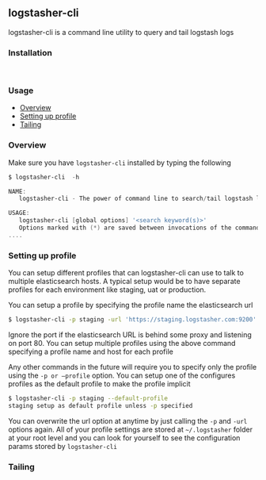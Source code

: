 ## logstasher-cli

logstasher-cli is a command line utility to query and tail logstash logs

### Installation

​	

### Usage

- [Overview](#overview)
- [Setting up profile](#Setting-up-profile)
- [Tailing](#tailing)



### Overview

Make sure you have `logstasher-cli` installed by typing the following

```powershell
$ logstasher-cli  -h

NAME:
   logstasher-cli - The power of command line to search/tail logstash logs

USAGE:
   logstasher-cli [global options] '<search keyword(s)>'
   Options marked with (*) are saved between invocations of the command. Each time you specify an option marked with (*) previously stored settings are erased.
....
```

### Setting up profile

You can setup different profiles that can logstasher-cli can use to talk to multiple elasticsearch hosts. A typical setup would be to have separate profiles for each environment like staging, uat or production.

You can setup a profile by specifying the profile name the elasticsearch url

```bash
$ logstasher-cli -p staging -url 'https://staging.logstasher.com:9200'
```

Ignore the port if the elasticsearch URL is behind some proxy and listening on port 80. You can setup multiple profiles using the above command specifying a profile name and host for each profile

Any other commands in the future will require you to specify only the profile using the `-p or —profile` option. You can setup one of the configures profiles as the default profile to make the profile implicit

```bash
$ logstasher-cli -p staging --default-profile
staging setup as default profile unless -p specified
```

You can overwrite the url option at anytime by just calling the `-p` and `-url` options again. All of your profile settings are stored at `~/.logstasher` folder at your root level and you can look for yourself to see the configuration params stored by `logstasher-cli`

### Tailing



